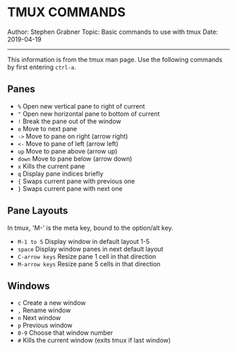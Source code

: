 # TMUX COMMANDS

Author: Stephen Grabner
Topic: Basic commands to use with tmux
Date: 2019-04-19

----

This information is from the tmux man page. Use the following commands by first entering `ctrl-a`.


## Panes

- `%`		Open new vertical pane to right of current
- `"`		Open new horizontal pane to bottom of current
- `!`		Break the pane out of the window
- `o`		Move to next pane
- `->`	Move to pane on right (arrow right)
- `<-`	Move to pane of left (arrow left)
- `up`	Move to pane above (arrow up)
- `down`	Move to pane below (arrow down)
- `x`		Kills the current pane
- `q`		Display pane indices briefly
- `{`		Swaps current pane with previous one
- `}`		Swaps current pane with next one


## Pane Layouts

In tmux, 'M-' is the meta key, bound to the option/alt key.

- `M-1 to 5`	Display window in default layout 1-5
- `space`	Display window panes in next default layout
- `C-arrow keys`	Resize pane 1 cell in that direction
- `M-arrow keys`	Resize pane 5 cells in that direction

## Windows

- `c`		Create a new window
- `,`		Rename window
-  `n`		Next window
- `p`		Previous window
- `0-9`	Choose that window number
- `#`		Kills the current window (exits tmux if last window)

